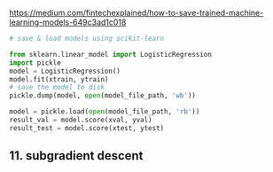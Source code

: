 https://medium.com/fintechexplained/how-to-save-trained-machine-learning-models-649c3ad1c018

```python
# save & load models using scikit-learn

from sklearn.linear_model import LogisticRegression
import pickle
model = LogisticRegression()
model.fit(xtrain, ytrain)
# save the model to disk
pickle.dump(model, open(model_file_path, 'wb'))

model = pickle.load(open(model_file_path, 'rb'))
result_val = model.score(xval, yval)
result_test = model.score(xtest, ytest)
```




## 11. subgradient descent



